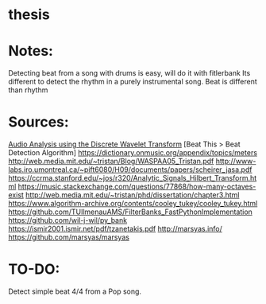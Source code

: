 # thesis

# Notes:
Detecting beat from a song with drums is easy, will do it with fitlerbank
Its different to detect the rhythm in a purely instrumental song.
Beat is different than rhythm


# Sources:
[Audio Analysis using the Discrete Wavelet Transform](https://soundlab.cs.princeton.edu/publications/2001_amta_aadwt.pdf)
[Beat This > Beat Detection Algorithm]
https://dictionary.onmusic.org/appendix/topics/meters
http://web.media.mit.edu/~tristan/Blog/WASPAA05_Tristan.pdf
http://www-labs.iro.umontreal.ca/~pift6080/H09/documents/papers/scheirer_jasa.pdf
https://ccrma.stanford.edu/~jos/r320/Analytic_Signals_Hilbert_Transform.html
https://music.stackexchange.com/questions/77868/how-many-octaves-exist
http://web.media.mit.edu/~tristan/phd/dissertation/chapter3.html
https://www.algorithm-archive.org/contents/cooley_tukey/cooley_tukey.html
https://github.com/TUIlmenauAMS/FilterBanks_FastPythonImplementation
https://github.com/wil-j-wil/py_bank
https://ismir2001.ismir.net/pdf/tzanetakis.pdf
http://marsyas.info/
https://github.com/marsyas/marsyas




# TO-DO:
Detect simple beat 4/4 from a Pop song.



